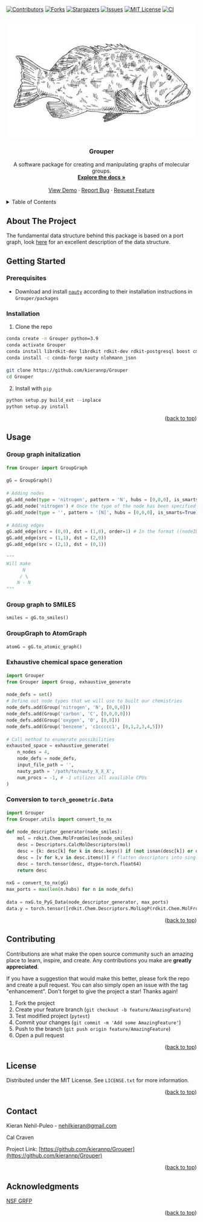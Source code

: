 
<a name="readme-top"></a>

[![Contributors][contributors-shield]][contributors-url]
[![Forks][forks-shield]][forks-url]
[![Stargazers][stars-shield]][stars-url]
[![Issues][issues-shield]][issues-url]
[![MIT License][license-shield]][license-url]
[![CI](https://github.com/kierannp/Grouper/actions/workflows/CI.yaml/badge.svg)](https://github.com/kierannp/Grouper/actions/workflows/CI.yaml)



<!-- PROJECT LOGO -->
<br />
<div align="center">
  <a href="https://github.com/kierannp/Grouper">
    <img src="images/grouper.jpeg" alt="Logo" width="700" height="300">
  </a>

<h3 align="center">Grouper</h3>

  <p align="center">
    A software package for creating and manipulating graphs of molecular groups.
    <br />
    <a href="https://github.com/kierannp/Grouper"><strong>Explore the docs »</strong></a>
    <br />
    <br />
    <a href="https://github.com/kierannp/Grouper">View Demo</a>
    ·
    <a href="https://github.com/kierannp/Grouper/issues">Report Bug</a>
    ·
    <a href="https://github.com/kierannp/Grouper/issues">Request Feature</a>
  </p>
</div>



<!-- TABLE OF CONTENTS -->
<details>
  <summary>Table of Contents</summary>
  <ol>
    <li>
      <a href="#about-the-project">About The Project</a>
    </li>
    <li>
      <a href="#getting-started">Getting Started</a>
      <ul>
        <li><a href="#prerequisites">Prerequisites</a></li>
        <li><a href="#installation">Installation</a></li>
      </ul>
    </li>
    <li><a href="#usage">Usage</a></li>
    <li><a href="#roadmap">Roadmap</a></li>
    <li><a href="#contributing">Contributing</a></li>
    <li><a href="#license">License</a></li>
    <li><a href="#contact">Contact</a></li>
    <li><a href="#acknowledgments">Acknowledgments</a></li>
  </ol>
</details>



<!-- ABOUT THE PROJECT -->
## About The Project

The fundamental data structure behind this package is based on a port graph, look [here](https://doi.org/10.1017/S0960129518000270) for an excellent description of the data structure.


<!-- GETTING STARTED -->
## Getting Started

### Prerequisites

*  Download and install [`nauty`](https://pallini.di.uniroma1.it/) according to their installation instructions in `Grouper/packages`

### Installation

1. Clone the repo
```sh
conda create -n Grouper python=3.9
conda activate Grouper
conda install librdkit-dev librdkit rdkit-dev rdkit-postgresql boost cmake rdkit eigen pybind11 openmp
conda install -c conda-forge nauty nlohmann_json

git clone https://github.com/kierannp/Grouper
cd Grouper
```
2. Install with `pip`
```python
python setup.py build_ext --inplace
python setup.py install
```

<p align="right">(<a href="#readme-top">back to top</a>)</p>


<!-- USAGE EXAMPLES -->
## Usage

### Group graph initalization
```python
from Grouper import GroupGraph

gG = GroupGraph()

# Adding nodes
gG.add_node(type = 'nitrogen', pattern = 'N', hubs = [0,0,0], is_smarts=False) # default of is_smarts is False
gG.add_node('nitrogen') # Once the type of the node has been specified we can use it again
gG.add_node(type = '', pattern = '[N]', hubs = [0,0,0], is_smarts=True) # Alternatively we can just use smarts

# Adding edges
gG.add_edge(src = (0,0), dst = (1,0), order=1) # In the format ((nodeID, srcPort), (nodeID, dstPort), bondOrder)
gG.add_edge(src = (1,1), dst = (2,0))
gG.add_edge(src = (2,1), dst = (0,1))

"""
Will make 
      N
     / \
    N - N
"""
```

### Group graph to SMILES
```python
smiles = gG.to_smiles()
```
### GroupGraph to AtomGraph
```python
atomG = gG.to_atomic_graph()
```



### Exhaustive chemical space generation
```python
import Grouper
from Grouper import Group, exhaustive_generate

node_defs = set()
# Define out node types that we will use to built our chemistries
node_defs.add(Group('nitrogen', 'N', [0,0,0]))
node_defs.add(Group('carbon', 'C', [0,0,0,0]))
node_defs.add(Group('oxygen', 'O', [0,0]))
node_defs.add(Group('benzene', 'c1ccccc1', [0,1,2,3,4,5]))

# Call method to enumerate possibilities
exhausted_space = exhaustive_generate(
    n_nodes = 4, 
    node_defs = node_defs, 
    input_file_path = '',
    nauty_path = '/path/to/nauty_X_X_X',
    num_procs = -1, # -1 utilizes all availible CPUs
)
```

### Conversion to `torch_geometric.Data`
```python
import Grouper
from Grouper.utils import convert_to_nx

def node_descriptor_generator(node_smiles):
    mol = rdkit.Chem.MolFromSmiles(node_smiles)
    desc = Descriptors.CalcMolDescriptors(mol)
    desc = {k: desc[k] for k in desc.keys() if (not isnan(desc[k]) or desc[k] is not None)}
    desc = [v for k,v in desc.items()] # flatten descriptors into single vector
    desc = torch.tensor(desc, dtype=torch.float64)
    return desc

nxG = convert_to_nx(gG)
max_ports = max(len(n.hubs) for n in node_defs)

data = nxG.to_PyG_Data(node_descriptor_generator, max_ports)
data.y = torch.tensor([rdkit.Chem.Descriptors.MolLogP(rdkit.Chem.MolFromSmiles(d))]) # here we utilize rdkit to estimate logP, but obviously can be generated another way 
```



<p align="right">(<a href="#readme-top">back to top</a>)</p>

<!-- CONTRIBUTING -->
## Contributing

Contributions are what make the open source community such an amazing place to learn, inspire, and create. Any contributions you make are **greatly appreciated**.

If you have a suggestion that would make this better, please fork the repo and create a pull request. You can also simply open an issue with the tag "enhancement".
Don't forget to give the project a star! Thanks again!

1. Fork the project
2. Create your feature branch (`git checkout -b feature/AmazingFeature`)
3. Test modified project (`pytest`)
4. Commit your changes (`git commit -m 'Add some AmazingFeature'`)
5. Push to the branch (`git push origin feature/AmazingFeature`)
6. Open a pull request

<p align="right">(<a href="#readme-top">back to top</a>)</p>


<!-- LICENSE -->
## License

Distributed under the MIT License. See `LICENSE.txt` for more information.

<p align="right">(<a href="#readme-top">back to top</a>)</p>



<!-- CONTACT -->
## Contact

Kieran Nehil-Puleo - nehilkieran@gmail.com

Cal Craven

Project Link: [https://github.com/kierannp/Grouper](https://github.com/kierannp/Grouper)

<p align="right">(<a href="#readme-top">back to top</a>)</p>



<!-- ACKNOWLEDGMENTS -->
## Acknowledgments
[NSF GRFP](https://www.nsfgrfp.org/)

<p align="right">(<a href="#readme-top">back to top</a>)</p>



<!-- MARKDOWN LINKS & IMAGES -->
<!-- https://www.markdownguide.org/basic-syntax/#reference-style-links -->
[contributors-shield]: https://img.shields.io/github/contributors/kierannp/Grouper.svg?style=for-the-badge
[contributors-url]: https://github.com/kierannp/Grouper/graphs/contributors
[forks-shield]: https://img.shields.io/github/forks/kierannp/Grouper.svg?style=for-the-badge
[forks-url]: https://github.com/kierannp/Grouper/network/members
[stars-shield]: https://img.shields.io/github/stars/kierannp/Grouper.svg?style=for-the-badge
[stars-url]: https://github.com/kierannp/Grouper/stargazers
[issues-shield]: https://img.shields.io/github/issues/kierannp/Grouper.svg?style=for-the-badge
[issues-url]: https://github.com/kierannp/Grouper/issues
[license-shield]: https://img.shields.io/badge/License-MIT-yellow.svg
[license-url]: https://github.com/kierannp/Grouper/blob/master/LICENSE.txt
